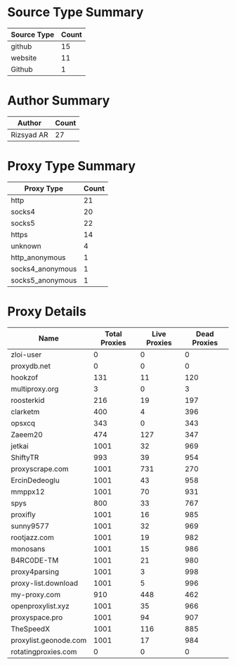 # Source Type Summary

| Source Type | Count |
|-------------|-------|
| github | 15 |
| website | 11 |
| Github | 1 |


# Author Summary

| Author | Count |
|--------|-------|
| Rizsyad AR | 27 |


# Proxy Type Summary

| Proxy Type | Count |
|------------|-------|
| http | 21 |
| socks4 | 20 |
| socks5 | 22 |
| https | 14 |
| unknown | 4 |
| http_anonymous | 1 |
| socks4_anonymous | 1 |
| socks5_anonymous | 1 |


# Proxy Details

| Name | Total Proxies | Live Proxies | Dead Proxies |
|------|---------------|--------------|---------------|
| zloi-user | 0 | 0 | 0 |
| proxydb.net | 0 | 0 | 0 |
| hookzof | 131 | 11 | 120 |
| multiproxy.org | 3 | 0 | 3 |
| roosterkid | 216 | 19 | 197 |
| clarketm | 400 | 4 | 396 |
| opsxcq | 343 | 0 | 343 |
| Zaeem20 | 474 | 127 | 347 |
| jetkai | 1001 | 32 | 969 |
| ShiftyTR | 993 | 39 | 954 |
| proxyscrape.com | 1001 | 731 | 270 |
| ErcinDedeoglu | 1001 | 43 | 958 |
| mmppx12 | 1001 | 70 | 931 |
| spys | 800 | 33 | 767 |
| proxifly | 1001 | 16 | 985 |
| sunny9577 | 1001 | 32 | 969 |
| rootjazz.com | 1001 | 19 | 982 |
| monosans | 1001 | 15 | 986 |
| B4RC0DE-TM | 1001 | 21 | 980 |
| proxy4parsing | 1001 | 3 | 998 |
| proxy-list.download | 1001 | 5 | 996 |
| my-proxy.com | 910 | 448 | 462 |
| openproxylist.xyz | 1001 | 35 | 966 |
| proxyspace.pro | 1001 | 94 | 907 |
| TheSpeedX | 1001 | 116 | 885 |
| proxylist.geonode.com | 1001 | 17 | 984 |
| rotatingproxies.com | 0 | 0 | 0 |
